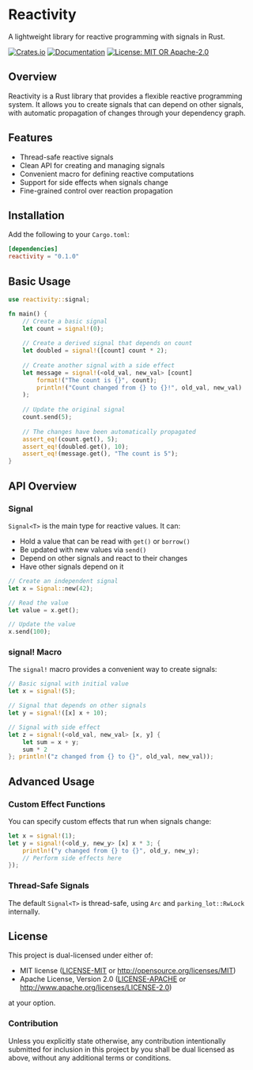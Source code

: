 # Reactivity

A lightweight library for reactive programming with signals in Rust.

[![Crates.io](https://img.shields.io/crates/v/reactivity.svg)](https://crates.io/crates/reactivity)
[![Documentation](https://docs.rs/reactivity/badge.svg)](https://docs.rs/reactivity)
[![License: MIT OR Apache-2.0](https://img.shields.io/crates/l/reactivity.svg)](README.md#license)

## Overview

Reactivity is a Rust library that provides a flexible reactive programming system. It allows you to create signals that can depend on other signals, with automatic propagation of changes through your dependency graph.

## Features

- Thread-safe reactive signals
- Clean API for creating and managing signals
- Convenient macro for defining reactive computations
- Support for side effects when signals change
- Fine-grained control over reaction propagation

## Installation

Add the following to your `Cargo.toml`:

```toml
[dependencies]
reactivity = "0.1.0"
```

## Basic Usage

```rust
use reactivity::signal;

fn main() {
    // Create a basic signal
    let count = signal!(0);
    
    // Create a derived signal that depends on count
    let doubled = signal!([count] count * 2);
    
    // Create another signal with a side effect
    let message = signal!(<old_val, new_val> [count] 
        format!("The count is {}", count); 
        println!("Count changed from {} to {}!", old_val, new_val)
    );
    
    // Update the original signal
    count.send(5);
    
    // The changes have been automatically propagated
    assert_eq!(count.get(), 5);
    assert_eq!(doubled.get(), 10);
    assert_eq!(message.get(), "The count is 5");
}
```

## API Overview

### Signal

`Signal<T>` is the main type for reactive values. It can:

- Hold a value that can be read with `get()` or `borrow()`
- Be updated with new values via `send()`
- Depend on other signals and react to their changes
- Have other signals depend on it

```rust
// Create an independent signal
let x = Signal::new(42);

// Read the value
let value = x.get();

// Update the value
x.send(100);
```

### signal! Macro

The `signal!` macro provides a convenient way to create signals:

```rust
// Basic signal with initial value
let x = signal!(5);

// Signal that depends on other signals
let y = signal!([x] x + 10);

// Signal with side effect
let z = signal!(<old_val, new_val> [x, y] {
    let sum = x + y;
    sum * 2
}; println!("z changed from {} to {}", old_val, new_val));
```

## Advanced Usage

### Custom Effect Functions

You can specify custom effects that run when signals change:

```rust
let x = signal!(1);
let y = signal!(<old_y, new_y> [x] x * 3; {
    println!("y changed from {} to {}", old_y, new_y);
    // Perform side effects here
});
```

### Thread-Safe Signals

The default `Signal<T>` is thread-safe, using `Arc` and `parking_lot::RwLock` internally.

## License

This project is dual-licensed under either of:

* MIT license ([LICENSE-MIT](LICENSE-MIT) or http://opensource.org/licenses/MIT)
* Apache License, Version 2.0 ([LICENSE-APACHE](LICENSE-APACHE) or http://www.apache.org/licenses/LICENSE-2.0)

at your option.

### Contribution

Unless you explicitly state otherwise, any contribution intentionally submitted for inclusion in this project by you shall be dual licensed as above, without any additional terms or conditions.
